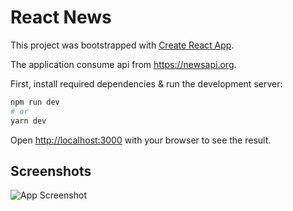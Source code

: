 # React News

This project was bootstrapped with [Create React App](https://github.com/facebook/create-react-app).

The application consume api from https://newsapi.org.

First, install required dependencies & run the development server:

```bash
npm run dev
# or
yarn dev
```

Open [http://localhost:3000](http://localhost:3000) with your browser to see the result.

## Screenshots

![App Screenshot](https://ik.imagekit.io/mickowidi/wegodev-react-intro/tr:q-50/news.png)
